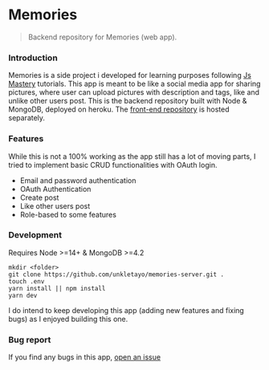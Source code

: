# Memories

> Backend repository for Memories (web app).

### Introduction

Memories is a side project i developed for learning purposes following [Js Mastery](https://github.com/adrianhajdin) tutorials. This app is meant to be like a social media app for sharing pictures, where user can upload  pictures with description and tags, like and unlike other users post. This is the backend repository built with Node & MongoDB, deployed on heroku. The [front-end repository](https://github.com/unkletayo/memories-client) is hosted separately.

### Features

While this is not a 100% working  as the app still has  a lot of moving parts, I tried to implement basic CRUD functionalities with OAuth login.

- Email and password authentication
- OAuth Authentication
- Create post
- Like other users post
- Role-based to some features

### Development

Requires Node >=14+ & MongoDB >=4.2

```shell
mkdir <folder>
git clone https://github.com/unkletayo/memories-server.git .
touch .env
yarn install || npm install
yarn dev 
```

I do intend to keep developing this app (adding new features and fixing bugs) as I enjoyed building this one.

### Bug report

If you find any bugs in this app, [open an issue](https://github.com/unkletayo/memories-server/issues/new)
